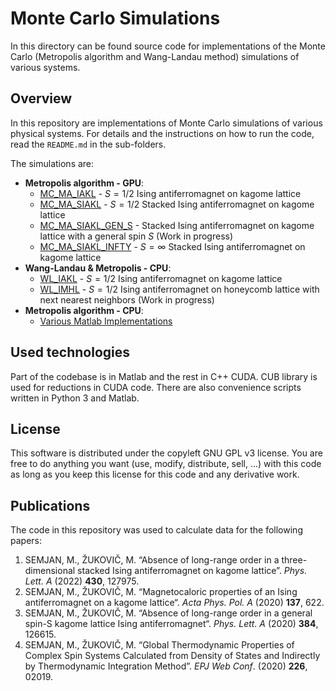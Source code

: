 # Monte Carlo Simulations

In this directory can be found source code for implementations of the Monte Carlo (Metropolis algorithm and Wang-Landau method) simulations of various systems.

## Overview 

In this repository are implementations of Monte Carlo simulations of various physical systems. For details and the instructions on how to run the code, read the `README.md` in the sub-folders.

The simulations are:

- **Metropolis algorithm - GPU**:
  - [MC_MA_IAKL](./MC_MA_IAKL/README.md) - $S=1/2$ Ising antiferromagnet on kagome lattice
  - [MC_MA_SIAKL](./MC_MA_SIAKL/README.md) - $S=1/2$ Stacked Ising antiferromagnet on kagome lattice
  - [MC_MA_SIAKL_GEN_S](./MC_MA_SIAKL_GEN_S/README.md) - Stacked Ising antiferromagnet on kagome lattice with a general spin $S$ (Work in progress)
  - [MC_MA_SIAKL_INFTY](./MC_MA_SIAKL_INFTY/README.md) - $S=\infty$ Stacked Ising antiferromagnet on kagome lattice
- **Wang-Landau & Metropolis - CPU**:
  - [WL_IAKL](./WL_IAKL/README.md) - $S=1/2$ Ising antiferromagnet on kagome lattice
  - [WL_IMHL](./WL_IMHL/README.md) - $S=1/2$ Ising antiferromagnet on honeycomb lattice with next nearest neighbors (Work in progress)
- **Metropolis algorithm - CPU**:
  - [Various Matlab Implementations](./MC_Matlab_various/README.md)

## Used technologies

Part of the codebase is in Matlab and the rest in C++ CUDA. CUB library is used for reductions in CUDA code. There are also convenience scripts written in Python 3 and Matlab.

## License

This software is distributed under the copyleft GNU GPL v3 license. You are free to do anything you want (use, modify, distribute, sell, ...) with this code as long as you keep this license for this code and any derivative work.

## Publications

The code in this repository was used to calculate data for the following papers:
1. SEMJAN, M., ŽUKOVIČ, M. “Absence of long-range order in a three-dimensional stacked Ising antiferromagnet on kagome lattice”. _Phys. Lett. A_ (2022) **430**, 127975.
2. SEMJAN, M., ŽUKOVIČ, M. “Magnetocaloric properties of an Ising antiferromagnet on a kagome lattice“. _Acta Phys. Pol. A_ (2020) **137**, 622.
3. SEMJAN, M., ŽUKOVIČ, M. “Absence of long-range order in a general spin-S kagome lattice Ising antiferromagnet“. _Phys. Lett. A_ (2020) **384**, 126615.
4. SEMJAN, M., ŽUKOVIČ, M. “Global Thermodynamic Properties of Complex Spin Systems Calculated from Density of States and Indirectly by Thermodynamic Integration Method”. _EPJ Web Conf_. (2020) **226**, 02019.
